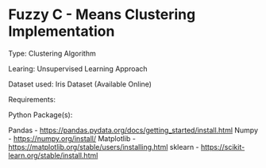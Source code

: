 # Fuzzy C - Means Clustering Implementation

Type: Clustering Algorithm

Learing: Unsupervised Learning Approach

Dataset used: Iris Dataset (Available Online)

Requirements:

Python Package(s):

Pandas - https://pandas.pydata.org/docs/getting_started/install.html
Numpy - https://numpy.org/install/
Matplotlib - https://matplotlib.org/stable/users/installing.html
sklearn - https://scikit-learn.org/stable/install.html
